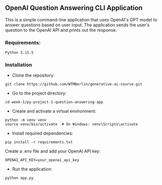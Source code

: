 ## OpenAI Question Answering CLI Application

This is a simple command-line application that uses OpenAI's GPT model to answer questions based on user input. The application sends the user's question to the OpenAI API and prints out the response.

### Requirements:

    Python 3.11.5

### Installation

- Clone the repository:

```
git clone https://github.com/WTMBerlin/generative-ai-course.git
```

- Go to the project directory:

```
cd week-1/py-project-1-question-answering-app
```

- Create and activate a virtual environment:

```
python -m venv venv
source venv/bin/activate  # On Windows: venv\Scripts\activate
```

- Install required dependencies:

```
pip install -r requirements.txt
```

Create a .env file and add your OpenAI API key:

```
OPENAI_API_KEY=your_openai_api_key
```

- Run the application:

```
python app.py
```
